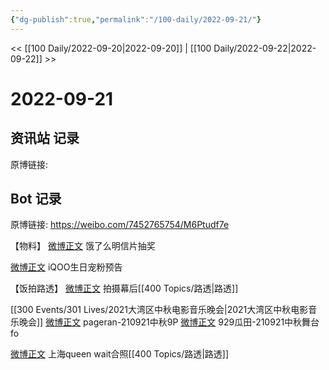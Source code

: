 ```yaml
---
{"dg-publish":true,"permalink":"/100-daily/2022-09-21/"}
---
```



<< [[100 Daily/2022-09-20\|2022-09-20]] | [[100 Daily/2022-09-22\|2022-09-22]] >>

# 2022-09-21

## 资讯站 记录

原博链接:

## Bot 记录

原博链接: https://weibo.com/7452765754/M6Ptudf7e

【物料】
[微博正文](https://weibo.com/detail/4816189748417400) 饿了么明信片抽奖

[微博正文](https://weibo.com/detail/4816185353045004) iQOO生日宠粉预告

【饭拍路透】
[微博正文](https://weibo.com/detail/4816069858430841) 拍摄幕后[[400 Topics/路透\|路透]]

[[300 Events/301 Lives/2021大湾区中秋电影音乐晚会\|2021大湾区中秋电影音乐晚会]]
[微博正文](https://weibo.com/detail/4816190361570068) pageran-210921中秋9P
[微博正文](https://weibo.com/detail/4816235403940606) 929瓜田-210921中秋舞台fo

[微博正文](https://weibo.com/detail/4816267720525289) 上海queen wait合照[[400 Topics/路透\|路透]]
